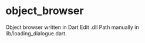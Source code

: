 # object_browser

Object browser written in Dart
Edit .dll Path manually in lib/loading_dialogue.dart.

